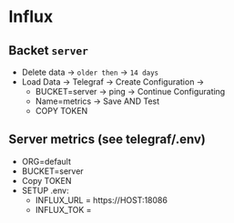# Influx

## Backet `server`

- Delete data → `older then` → `14 days`
- Load Data → Telegraf → Create Configuration →
  - BUCKET=server → ping → Continue Configurating
  - Name=metrics → Save AND Test
  - COPY TOKEN

## Server metrics (see telegraf/.env)

- ORG=default
- BUCKET=server
- Copy TOKEN
- SETUP .env:
  - INFLUX_URL = https://HOST:18086
  - INFLUX_TOK =
